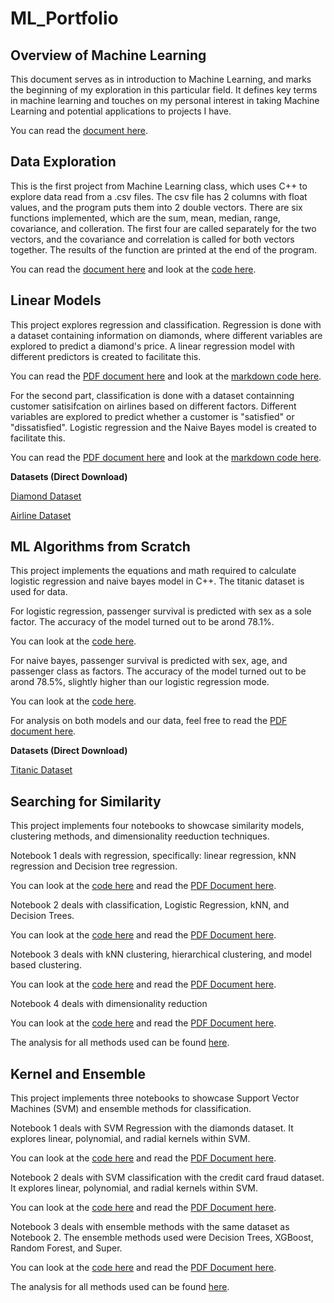 # ML_Portfolio

## Overview of Machine Learning

This document serves as in introduction to Machine Learning, and marks the beginning of my exploration in this particular field. It defines key terms in machine learning and touches on my personal interest in taking Machine Learning and potential applications to projects I have.

You can read the [document here](ml_overview.pdf).

## Data Exploration

This is the first project from Machine Learning class, which uses C++ to explore data read from a .csv files. The csv file has 2 columns with float values, and the program puts them into 2 double vectors. There are six functions implemented, which are the sum, mean, median, range, covariance, and colleration. The first four are called separately for the two vectors, and the covariance and correlation is called for both vectors together. The results of the function are printed at the end of the program.

You can read the [document here](https://github.com/meintgl/ML_Portfolio/blob/main/Data%20Exploration/dataExploration.pdf) and look at the [code here](https://github.com/meintgl/ML_Portfolio/blob/main/Data%20Exploration/dataExploration.cpp).

## Linear Models
This project explores regression and classification. Regression is done with a dataset containing information on diamonds, where different variables are explored to predict a diamond's price. A linear regression model with different predictors is created to facilitate this.

You can read the [PDF document here](https://github.com/meintgl/ML_Portfolio/blob/main/Linear%20Model%20Project/Regression.pdf) and look at the [markdown code here](https://github.com/meintgl/ML_Portfolio/blob/main/Linear%20Model%20Project/Regression.Rmd).

For the second part, classification is done with a dataset containning customer satisifcation on airlines based on different factors. Different variables are explored to predict whether a customer is "satisfied" or "dissatisfied". Logistic regression and the Naive Bayes model is created to facilitate this.

You can read the [PDF document here](https://github.com/meintgl/ML_Portfolio/blob/main/Linear%20Model%20Project/Classification.pdf) and look at the [markdown code here](https://github.com/meintgl/ML_Portfolio/blob/main/Linear%20Model%20Project/Classification.Rmd).

**Datasets (Direct Download)**

[Diamond Dataset](https://github.com/meintgl/ML_Portfolio/blob/main/Linear%20Model%20Project/diamonds.csv)

[Airline Dataset](https://github.com/meintgl/ML_Portfolio/blob/main/Linear%20Model%20Project/Invistico_Airline.csv)


## ML Algorithms from Scratch
This project implements the equations and math required to calculate logistic regression and naive bayes model in C++. The titanic dataset is used for data.

For logistic regression, passenger survival is predicted with sex as a sole factor. The accuracy of the model turned out to be arond 78.1%.

You can look at the [code here](https://github.com/meintgl/ML_Portfolio/blob/main/ML%20Algorithms%20from%20Scratch/logisticRegression.cpp).

For naive bayes, passenger survival is predicted with sex, age, and passenger class as factors. The accuracy of the model turned out to be arond 78.5%, slightly higher than our logistic regression mode.

You can look at the [code here](https://github.com/meintgl/ML_Portfolio/blob/main/ML%20Algorithms%20from%20Scratch/naiveBayes.cpp).

For analysis on both models and our data, feel free to read the [PDF document here](https://github.com/meintgl/ML_Portfolio/blob/main/ML%20Algorithms%20from%20Scratch/ML%20Algorithms%20from%20Scratch.pdf).

**Datasets (Direct Download)**

[Titanic Dataset](https://github.com/meintgl/ML_Portfolio/blob/main/ML%20Algorithms%20from%20Scratch/titanic_project.csv)

## Searching for Similarity

This project implements four notebooks to showcase similarity models, clustering methods, and dimensionality reeduction techniques.

Notebook 1 deals with regression, specifically: linear regression, kNN regression and Decision tree regression.

You can look at the [code here](https://github.com/meintgl/ML_Portfolio/blob/main/Searching%20by%20Similarity/Regression.Rmd) and read the [PDF Document here](https://github.com/meintgl/ML_Portfolio/blob/main/Searching%20by%20Similarity/Regression.pdf).

Notebook 2 deals with classification, Logistic Regression, kNN, and Decision Trees.

You can look at the [code here](https://github.com/meintgl/ML_Portfolio/blob/main/Searching%20by%20Similarity/Classification.Rmd) and read the [PDF Document here](https://github.com/meintgl/ML_Portfolio/blob/main/Searching%20by%20Similarity/pfc4_Classification.pdf).

Notebook 3 deals with kNN clustering, hierarchical clustering, and model based clustering.

You can look at the [code here](https://github.com/meintgl/ML_Portfolio/blob/main/Searching%20by%20Similarity/Clustering.Rmd) and read the [PDF Document here](https://github.com/meintgl/ML_Portfolio/blob/main/Searching%20by%20Similarity/Clustering.pdf).

Notebook 4 deals with dimensionality reduction

You can look at the [code here](https://github.com/meintgl/ML_Portfolio/blob/main/Searching%20by%20Similarity/Dimensionality_Reduction.Rmd) and read the [PDF Document here](https://github.com/meintgl/ML_Portfolio/blob/main/Searching%20by%20Similarity/Dimensionality_Reduction.pdf).

The analysis for all methods used can be found [here](https://github.com/meintgl/ML_Portfolio/blob/main/Searching%20by%20Similarity/Searching%20for%20Similarity.pdf).

## Kernel and Ensemble

This project implements three notebooks to showcase Support Vector Machines (SVM) and ensemble methods for classification.

Notebook 1 deals with SVM Regression with the diamonds dataset. It explores linear, polynomial, and radial kernels within SVM.

You can look at the [code here](https://github.com/meintgl/ML_Portfolio/blob/main/Kernel%20and%20Ensemble/SVM_Regression.Rmd) and read the [PDF Document here](https://github.com/meintgl/ML_Portfolio/blob/main/Kernel%20and%20Ensemble/SVM_Regression.pdf).

Notebook 2 deals with SVM classification with the credit card fraud dataset. It explores linear, polynomial, and radial kernels within SVM.

You can look at the [code here](https://github.com/meintgl/ML_Portfolio/blob/main/Kernel%20and%20Ensemble/svm_classification.Rmd) and read the [PDF Document here](https://github.com/meintgl/ML_Portfolio/blob/main/Kernel%20and%20Ensemble/svm_classification.pdf).

Notebook 3 deals with ensemble methods with the same dataset as Notebook 2. The ensemble methods used were Decision Trees, XGBoost, Random Forest, and Super.

You can look at the [code here](https://github.com/meintgl/ML_Portfolio/blob/main/Kernel%20and%20Ensemble/ensemble.Rmd) and read the [PDF Document here](https://github.com/meintgl/ML_Portfolio/blob/main/Kernel%20and%20Ensemble/ensemble.pdf).

The analysis for all methods used can be found [here](https://github.com/meintgl/ML_Portfolio/blob/main/Kernel%20and%20Ensemble/SVM%20and%20Ensemble%20Analysis.pdf).
